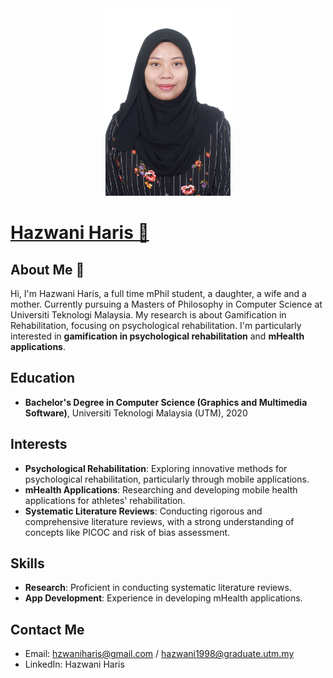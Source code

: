 
<div align="center"><img src="hazwani.jpg" height="300" /></div>

# [Hazwani Haris 🌸](https://github.com/hzwaniharis)

## About Me 🚀

Hi, I'm Hazwani Haris, a full time mPhil student, a daughter, a wife and a mother. Currently pursuing a Masters of Philosophy in Computer Science at Universiti Teknologi Malaysia. My research is about Gamification in Rehabilitation, focusing on psychological rehabilitation. I'm particularly interested in **gamification in psychological rehabilitation** and **mHealth applications**. 

## Education
- **Bachelor's Degree in Computer Science (Graphics and Multimedia Software)**, Universiti Teknologi Malaysia (UTM), 2020

## Interests
- **Psychological Rehabilitation**: Exploring innovative methods for psychological rehabilitation, particularly through mobile applications.
- **mHealth Applications**: Researching and developing mobile health applications for athletes' rehabilitation.
- **Systematic Literature Reviews**: Conducting rigorous and comprehensive literature reviews, with a strong understanding of concepts like PICOC and risk of bias assessment.

## Skills
- **Research**: Proficient in conducting systematic literature reviews.
- **App Development**: Experience in developing mHealth applications.

## Contact Me
- Email: hzwaniharis@gmail.com / hazwani1998@graduate.utm.my
- LinkedIn: Hazwani Haris



